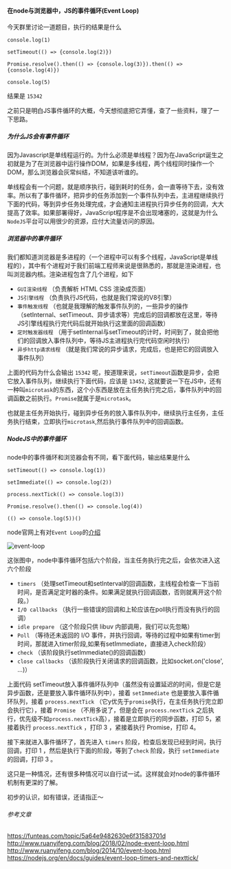 #### 在node与浏览器中，JS的事件循环(Event Loop)

今天群里讨论一道题目，执行的结果是什么

```
console.log(1)

setTimeout(() => {console.log(2)})

Promise.resolve().then(() => {console.log(3)}).then(() => {console.log(4)})

console.log(5)
```
结果是 `15342`

之前只是明白JS事件循环的大概，今天想彻底把它弄懂，查了一些资料，理了一下思路。

##### 为什么JS会有事件循环

因为Javascript是单线程运行的。为什么必须是单线程？因为在JavaScript诞生之初就是为了在浏览器中运行操作DOM，如果是多线程，两个线程同时操作一个DOM，那么浏览器会灰常纠结，不知道该听谁的。

单线程会有一个问题，就是顺序执行，碰到耗时的任务，会一直等待下去，没有效率。所以有了事件循环，把异步的任务添加到一个事件队列中去，主进程继续执行下面的代码，等到异步任务处理完成，才会通知主进程执行异步任务的回调，大大提高了效率。如果部署得好，JavaScript程序是不会出现堵塞的，这就是为什么`NodeJS`平台可以用很少的资源，应付大流量访问的原因。

##### 浏览器中的事件循环

我们都知道浏览器是多进程的（一个进程中可以有多个线程，JavaScript是单线程的），其中有个进程对于我们前端工程师来说是很熟悉的，那就是渲染进程，也叫浏览器内核。渲染进程包含了几个进程，如下

* `GUI渲染线程` （负责解析 HTML CSS 渲染成页面）
* `JS引擎线程` （负责执行JS代码，也就是我们常说的V8引擎）
* `事件触发线程` （也就是我理解的触发事件队列的，一些异步的操作（setInternal、setTimeout、异步请求等）完成后的回调都放在这里，等待JS引擎线程执行完代码后就开始执行这里面的回调函数）
* `定时触发器线程` （用于setInternal与setTimeout的计时，时间到了，就会把他们的回调放入事件队列中，等待JS主进程执行完代码空闲时执行）
* `异步http请求线程` （就是我们常说的异步请求，完成后，也是把它的回调放入事件队列）

上面的代码为什么会输出 `15342` 呢，按道理来说，`setTimeout`函数是异步，会把它放入事件队列，继续执行下面代码，应该是 `13452`,
这就要说一下在JS中，还有一种叫`microtask`的东西，这个小东西是放在主任务执行完之后，事件队列中的回调函数之前执行。`Promise`就属于是`microtask`。

也就是主任务开始执行，碰到异步任务的放入事件队列中，继续执行主任务，主任务执行结束，立即执行`microtask`,然后执行事件队列中的回调函数。

##### NodeJS中的事件循环

node中的事件循环和浏览器会有不同，看下面代码，输出结果是什么

```
setTimeout(() => console.log(1))

setImmediate(() => console.log(2))

process.nextTick(() => console.log(3))

Promise.resolve().then(() => console.log(4))

(() => console.log(5))()
```
node官网上有对`Event Loop`的[介绍](https://nodejs.org/en/docs/guides/event-loop-timers-and-nexttick/)

![event-loop](/Users/maximilian/Diary/img/event-loop.png)

这张图中，node中事件循环包括六个阶段，当主任务执行完之后，会依次进入这六个阶段

* `timers` （处理setTimeout和setInterval的回调函数，主线程会检查一下当前时间，是否满足定时器的条件。如果满足就执行回调函数，否则就离开这个阶段。）
* `I/O callbacks` （执行一些错误的回调和上轮应该在poll执行而没有执行的回调）
* `idle prepare` （这个阶段只供 libuv 内部调用，我们可以先忽略）
* `Poll` （等待还未返回的 I/O 事件，并执行回调，等待的过程中如果有timer到时间，那就进入timer阶段,如果有setImmediate，直接进入check阶段）
* `check` （该阶段执行setImmediate()的回调函数）
* `close callbacks` （该阶段执行关闭请求的回调函数，比如socket.on('close', ...)）

上面代码 setTimeout放入事件循环队列中（虽然没有设置延迟的时间，但是它是异步函数，还是要放入事件循环队列中），接着 `setImmediate` 也是要放入事件循环队列，接着  `process.nextTick` （它y优先于`promise`执行，在主任务执行完立即会执行它），接着 `Promise` （不用多说了，但是会在 `process.nextTick` 之后执行，优先级不如`process.nextTick`高），接着是立即执行的同步函数，打印 5，紧接着执行 `process.nextTick` ，打印 3 ，紧接着执行 Promise，打印 4。

接下来就进入事件循环了，首先进入 `timers` 阶段，检查后发现已经到时间，执行回调，打印 1 ，然后是执行下面的阶段，等到了`check` 阶段，执行 `setImmediate` 的回调，打印 3 。

这只是一种情况，还有很多种情况可以自行试一试。这样就会对node的事件循环机制有更深的了解。

初步的认识，如有错误，还请指正～

###### 参考文章
https://funteas.com/topic/5a64e9482630e6f31583701d
http://www.ruanyifeng.com/blog/2018/02/node-event-loop.html
http://www.ruanyifeng.com/blog/2014/10/event-loop.html
https://nodejs.org/en/docs/guides/event-loop-timers-and-nexttick/
